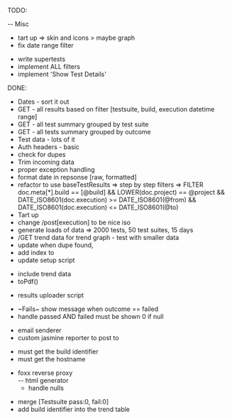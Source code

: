 TODO:

-- Misc
 * tart up => skin and icons > maybe graph
 * fix date range filter



- write supertests
- implement ALL filters
- implement 'Show Test Details'



DONE:
- Dates - sort it out
- GET - all results based on filter [testsuite, build, execution datetime range]
- GET - all test summary grouped by test suite
- GET - all tests summary grouped by outcome
- Test data - lots of it
- Auth headers - basic
- check for dupes
- Trim incoming data
- proper exception handling
- format date in repsonse [raw, formatted]
- refactor to use baseTestResults
=> step by step filters
=> FILTER doc.meta[*].build == [@build] && LOWER(doc.project) == @project && DATE_ISO8601(doc.execution) >= DATE_ISO8601(@from) && DATE_ISO8601(doc.execution) <= DATE_ISO8601(@to)
- Tart up
- change /post[execution] to be nice iso 
- generate loads of data => 2000 tests, 50 test suites, 15 days
- /GET trend data for trend graph - test with smaller data
- update when dupe found,
- add index to
- update setup script
 * include trend data
  * toPdf()
 - results uploader script 
  * ~Fails~ show message when outcome == failed  
 * handle passed AND failed must be shown 0 if null  
 - email senderer
 - custom jasmine reporter to post to
  * must get the build identifier
  * must get the hostname
- foxx reverse proxy  
-- html generator
  * handle nulls
 * merge [Testsuite pass:0, fail:0]
 * add build identifier into the trend table    